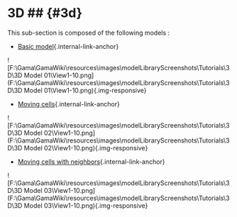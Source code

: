 # 3D ## {#3d}

This sub-section is composed of the following models :

* [Basic model](references#3DModel01){.internal-link-anchor}

![F:\Gama\GamaWiki\resources\images\modelLibraryScreenshots\Tutorials\3D\3D Model 01\View1-10.png](F:\Gama\GamaWiki\resources\images\modelLibraryScreenshots\Tutorials\3D\3D Model 01\View1-10.png){.img-responsive}

* [Moving cells](references#3DModel02){.internal-link-anchor}

![F:\Gama\GamaWiki\resources\images\modelLibraryScreenshots\Tutorials\3D\3D Model 02\View1-10.png](F:\Gama\GamaWiki\resources\images\modelLibraryScreenshots\Tutorials\3D\3D Model 02\View1-10.png){.img-responsive}

* [Moving cells with neighbors](references#3DModel03){.internal-link-anchor}

![F:\Gama\GamaWiki\resources\images\modelLibraryScreenshots\Tutorials\3D\3D Model 03\View1-10.png](F:\Gama\GamaWiki\resources\images\modelLibraryScreenshots\Tutorials\3D\3D Model 03\View1-10.png){.img-responsive}